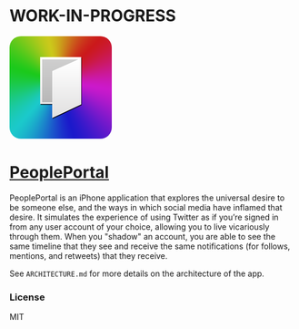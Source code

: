 # WORK-IN-PROGRESS

<img src="images/appicon.png" style="border-radius:20px;"></img>

# [PeoplePortal](http://peopleportal.co)

PeoplePortal is an iPhone application that explores the universal desire to be
someone else, and the ways in which social media have inflamed that
desire. It simulates the experience of using Twitter as if
you’re signed in from any user account of your choice, allowing you to
live vicariously through them. When you "shadow" an account, you
are able to see the same timeline that they see and receive the
same notifications (for follows, mentions, and retweets) that they
receive.



See `ARCHITECTURE.md` for more details on the architecture of the app.

### License

MIT
